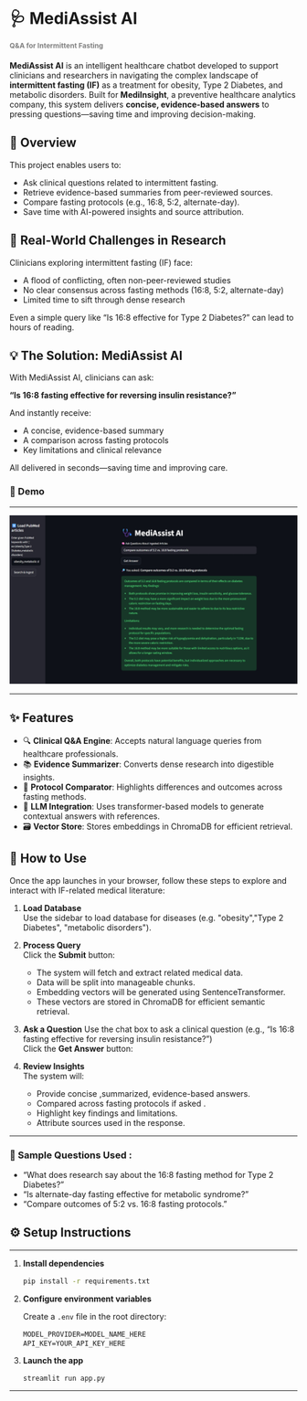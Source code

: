 # 🩺 MediAssist AI <p style='font-size:12px; color:gray;'> Q&A for Intermittent Fasting </p>


**MediAssist AI** is an intelligent healthcare chatbot developed to support clinicians and researchers in navigating the complex landscape of **intermittent fasting (IF)** as a treatment for obesity, Type 2 Diabetes, and metabolic disorders. Built for **MediInsight**, a preventive healthcare analytics company, this system delivers **concise, evidence-based answers** to pressing questions—saving time and improving decision-making.

## 🚀 Overview

This project enables users to:
- Ask clinical questions related to intermittent fasting.
- Retrieve evidence-based summaries from peer-reviewed sources.
- Compare fasting protocols (e.g., 16:8, 5:2, alternate-day).
- Save time with AI-powered insights and source attribution.


## 🚨 Real-World Challenges in Research

Clinicians exploring intermittent fasting (IF) face:

- A flood of conflicting, often non-peer-reviewed studies  
- No clear consensus across fasting methods (16:8, 5:2, alternate-day)  
- Limited time to sift through dense research  

Even a simple query like “Is 16:8 effective for Type 2 Diabetes?” can lead to hours of reading.

## 💡 The Solution: MediAssist AI

With MediAssist AI, clinicians can ask:

**“Is 16:8 fasting effective for reversing insulin resistance?”**

And instantly receive:

- A concise, evidence-based summary  
- A comparison across fasting protocols  
- Key limitations and clinical relevance  

All delivered in seconds—saving time and improving care.

### 📸 Demo

---

![Product Screenshot](image.jpeg)

---


## ✨ Features

- 🔍 **Clinical Q&A Engine**: Accepts natural language queries from healthcare professionals.
- 📚 **Evidence Summarizer**: Converts dense research into digestible insights.
- 🧭 **Protocol Comparator**: Highlights differences and outcomes across fasting methods.
- 🧠 **LLM Integration**: Uses transformer-based models to generate contextual answers with references.
- 🗃️ **Vector Store**: Stores embeddings in ChromaDB for efficient retrieval.


## 🧪 How to Use

Once the app launches in your browser, follow these steps to explore and interact with IF-related medical literature:

1. **Load Database**  
   Use the sidebar to load database for diseases (e.g. "obesity","Type 2 Diabetes", "metabolic disorders").
2. **Process Query**  
   Click the **Submit** button:
   - The system will fetch and extract related medical data.
   - Data will be split into manageable chunks.
   - Embedding vectors will be generated using SentenceTransformer.
   - These vectors are stored in ChromaDB for efficient semantic retrieval.

3. **Ask a Question** 
   Use the chat box to ask a clinical question (e.g., “Is 16:8 fasting effective for reversing insulin resistance?”)<br>
   Click the **Get Answer** button:

4. **Review Insights**  
   The system will:
   - Provide concise ,summarized, evidence-based answers.
   - Compared across fasting protocols if asked .
   - Highlight key findings and limitations.
   - Attribute sources used in the response.
---
### 🧪 Sample Questions Used :

  - “What does research say about the 16:8 fasting method for Type 2 Diabetes?”
  - “Is alternate-day fasting effective for metabolic syndrome?”
  - “Compare outcomes of 5:2 vs. 16:8 fasting protocols.”

## ⚙️ Setup Instructions

---
1. **Install dependencies**
    ```bash
    pip install -r requirements.txt
    ```

2. **Configure environment variables**

    Create a `.env` file in the root directory:
    ```env
    MODEL_PROVIDER=MODEL_NAME_HERE
    API_KEY=YOUR_API_KEY_HERE
    ```

3. **Launch the app**
    ```bash
    streamlit run app.py
    ```

---

